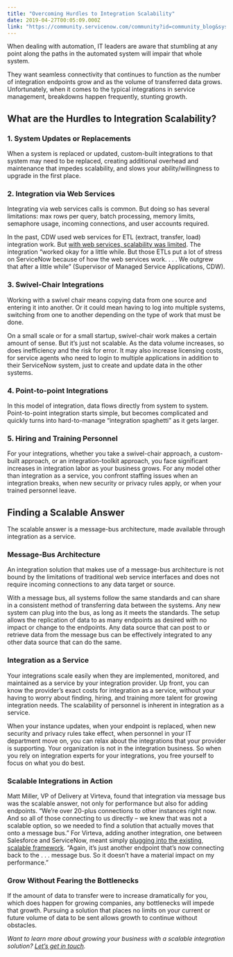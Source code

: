 ```yaml
---
title: "Overcoming Hurdles to Integration Scalability"
date: 2019-04-27T00:05:09.000Z
link: "https://community.servicenow.com/community?id=community_blog&sys_id=9d7a80b9db4db7c0d58ea345ca961976"
---
```

<p class="p1">When dealing with automation, IT leaders are aware that stumbling at any point along the paths in the automated system will impair that whole system.</p>
<p class="p1">They want seamless connectivity that continues to function as the number of integration endpoints grow and as the volume of transferred data grows. Unfortunately, when it comes to the typical integrations in service management, breakdowns happen frequently, stunting growth.</p>
<h2 class="p2"><strong>What are the Hurdles to Integration Scalability?</strong></h2>
<h3 class="p2">1. System Updates or Replacements</h3>
<p class="p1">When a system is replaced or updated, custom-built integrations to that system may need to be replaced, creating additional overhead and maintenance that impedes scalability, and slows your ability/willingness to upgrade in the first place.</p>
<h3 class="p2">2. Integration via Web Services</h3>
<p class="p1">Integrating via web services calls is common. But doing so has several limitations: max rows per query, batch processing, memory limits, semaphore usage, incoming connections, and user accounts required.</p>
<p class="p1">In the past, CDW used web services for ETL (extract, transfer, load) integration work. But <a href="https://www.perspectium.com/cdw-webinar-recording/cdw-web-services-limits/" rel="nofollow"><span class="s1">with web services, scalability was limited</span></a>. The integration “worked okay for a little while. But those ETLs put a lot of stress on ServiceNow because of how the web services work. . . . We outgrew that after a little while” (Supervisor of Managed Service Applications, CDW).</p>
<h3 class="p2">3. Swivel-Chair Integrations</h3>
<p class="p1">Working with a swivel chair means copying data from one source and entering it into another. Or it could mean having to log into multiple systems, switching from one to another depending on the type of work that must be done.</p>
<p class="p1">On a small scale or for a small startup, swivel-chair work makes a certain amount of sense. But it’s just not scalable. As the data volume increases, so does inefficiency and the risk for error. It may also increase licensing costs, for service agents who need to login to multiple applications in addition to their ServiceNow system, just to create and update data in the other systems.</p>
<h3 class="p2">4. Point-to-point Integrations</h3>
<p class="p1">In this model of integration, data flows directly from system to system. Point-to-point integration starts simple, but becomes complicated and quickly turns into hard-to-manage “integration spaghetti” as it gets larger.</p>
<h3 class="p2">5. Hiring and Training Personnel</h3>
<p class="p1">For your integrations, whether you take a swivel-chair approach, a custom-built approach, or an integration-toolkit approach, you face significant increases in integration labor as your business grows. For any model other than integration as a service, you confront staffing issues when an integration breaks, when new security or privacy rules apply, or when your trained personnel leave.</p>
<h2 class="p2">Finding a Scalable Answer</h2>
<p class="p1">The scalable answer is a message-bus architecture, made available through integration as a service.</p>
<h3 class="p2">Message-Bus Architecture</h3>
<p class="p1">An integration solution that makes use of a message-bus architecture is not bound by the limitations of traditional web service interfaces and does not require incoming connections to any data target or source.</p>
<p class="p1">With a message bus, all systems follow the same standards and can share in a consistent method of transferring data between the systems. Any new system can plug into the bus, as long as it meets the standards. The setup allows the replication of data to as many endpoints as desired with no impact or change to the endpoints. Any data source that can post to or retrieve data from the message bus can be effectively integrated to any other data source that can do the same.</p>
<h3 class="p2">Integration as a Service</h3>
<p class="p1">Your integrations scale easily when they are implemented, monitored, and maintained as a service by your integration provider. Up front, you can know the provider’s exact costs for integration as a service, without your having to worry about finding, hiring, and training more talent for growing integration needs. The scalability of personnel is inherent in integration as a service.</p>
<p class="p1">When your instance updates, when your endpoint is replaced, when new security and privacy rules take effect, when personnel in your IT department move on, you can relax about the integrations that your provider is supporting. Your organization is not in the integration business. So when you rely on integration experts for your integrations, you free yourself to focus on what you do best.</p>
<h3 class="p2">Scalable Integrations in Action</h3>
<p class="p1">Matt Miller, VP of Delivery at Virteva, found that integration via message bus was the scalable answer, not only for performance but also for adding endpoints. “We’re over 20-plus connections to other instances right now. And so all of those connecting to us directly – we knew that was not a scalable option, so we needed to find a solution that actually moves that onto a message bus.” For Virteva, adding another integration, one between Salesforce and ServiceNow, meant simply <a href="https://www.perspectium.com/virteva-webinar-recording/virteva-integrating-customer-service/" rel="nofollow"><span class="s1">plugging into the existing, scalable framework</span></a>. “Again, it’s just another endpoint that’s now connecting back to the . . . message bus. So it doesn’t have a material impact on my performance.”</p>
<h3 class="p2">Grow Without Fearing the Bottlenecks</h3>
<p class="p1">If the amount of data to transfer were to increase dramatically for you, which does happen for growing companies, any bottlenecks will impede that growth. Pursuing a solution that places no limits on your current or future volume of data to be sent allows growth to continue without obstacles.</p>
<p class="p3"><em>Want to learn more about growing your business with a scalable integration solution? </em><a href="https://www.perspectium.com/get-started/" rel="nofollow"><span class="s1"><em>Let’s get in touch</em></span></a><em>.</em></p>